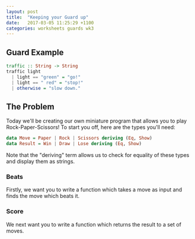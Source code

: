 ```yaml
---
layout: post
title:  "Keeping your Guard up"
date:   2017-03-05 11:25:29 +1100
categories: worksheets guards wk3
---
```

## Guard Example

```haskell
traffic :: String -> String
traffic light
  | light == "green" = "go!"
  | light == " red" = "stop!"
  | otherwise = "slow down."
```

## The Problem
Today we'll be creating our own miniature program that allows you to play Rock-Paper-Scissors!
To start you off, here are the types you'll need:

```haskell
data Move = Paper | Rock | Scissors deriving (Eq, Show)
data Result = Win | Draw | Lose deriving (Eq, Show)
```

Note that the "deriving" term allows us to check for equality of these types and display them as strings.

### Beats
Firstly, we want you to write a function which takes a move as input and finds the move which beats it.

### Score
We next want you to write a function which returns the result to a set of moves.
